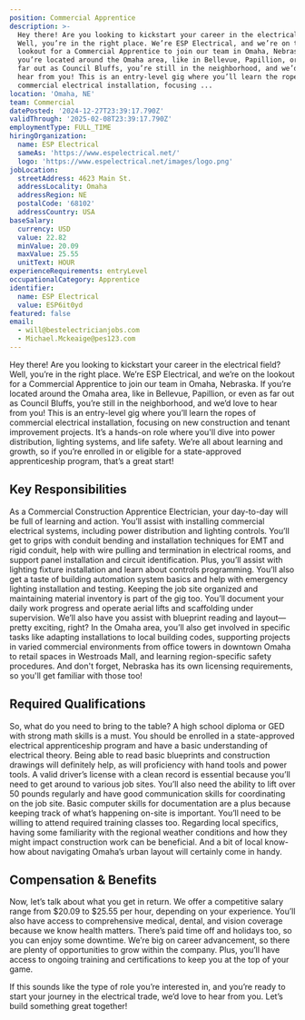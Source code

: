 ```yaml
---
position: Commercial Apprentice
description: >-
  Hey there! Are you looking to kickstart your career in the electrical field?
  Well, you’re in the right place. We’re ESP Electrical, and we’re on the
  lookout for a Commercial Apprentice to join our team in Omaha, Nebraska. If
  you’re located around the Omaha area, like in Bellevue, Papillion, or even as
  far out as Council Bluffs, you’re still in the neighborhood, and we’d love to
  hear from you! This is an entry-level gig where you’ll learn the ropes of
  commercial electrical installation, focusing ...
location: 'Omaha, NE'
team: Commercial
datePosted: '2024-12-27T23:39:17.790Z'
validThrough: '2025-02-08T23:39:17.790Z'
employmentType: FULL_TIME
hiringOrganization:
  name: ESP Electrical
  sameAs: 'https://www.espelectrical.net/'
  logo: 'https://www.espelectrical.net/images/logo.png'
jobLocation:
  streetAddress: 4623 Main St.
  addressLocality: Omaha
  addressRegion: NE
  postalCode: '68102'
  addressCountry: USA
baseSalary:
  currency: USD
  value: 22.82
  minValue: 20.09
  maxValue: 25.55
  unitText: HOUR
experienceRequirements: entryLevel
occupationalCategory: Apprentice
identifier:
  name: ESP Electrical
  value: ESP6it0yd
featured: false
email:
  - will@bestelectricianjobs.com
  - Michael.Mckeaige@pes123.com
---
```




Hey there! Are you looking to kickstart your career in the electrical field? Well, you’re in the right place. We’re ESP Electrical, and we’re on the lookout for a Commercial Apprentice to join our team in Omaha, Nebraska. If you’re located around the Omaha area, like in Bellevue, Papillion, or even as far out as Council Bluffs, you’re still in the neighborhood, and we’d love to hear from you! This is an entry-level gig where you’ll learn the ropes of commercial electrical installation, focusing on new construction and tenant improvement projects. It’s a hands-on role where you'll dive into power distribution, lighting systems, and life safety. We’re all about learning and growth, so if you’re enrolled in or eligible for a state-approved apprenticeship program, that’s a great start!

## Key Responsibilities

As a Commercial Construction Apprentice Electrician, your day-to-day will be full of learning and action. You’ll assist with installing commercial electrical systems, including power distribution and lighting controls. You’ll get to grips with conduit bending and installation techniques for EMT and rigid conduit, help with wire pulling and termination in electrical rooms, and support panel installation and circuit identification. Plus, you’ll assist with lighting fixture installation and learn about controls programming. You’ll also get a taste of building automation system basics and help with emergency lighting installation and testing. Keeping the job site organized and maintaining material inventory is part of the gig too. You’ll document your daily work progress and operate aerial lifts and scaffolding under supervision. We’ll also have you assist with blueprint reading and layout—pretty exciting, right? In the Omaha area, you’ll also get involved in specific tasks like adapting installations to local building codes, supporting projects in varied commercial environments from office towers in downtown Omaha to retail spaces in Westroads Mall, and learning region-specific safety procedures. And don't forget, Nebraska has its own licensing requirements, so you'll get familiar with those too!

## Required Qualifications

So, what do you need to bring to the table? A high school diploma or GED with strong math skills is a must. You should be enrolled in a state-approved electrical apprenticeship program and have a basic understanding of electrical theory. Being able to read basic blueprints and construction drawings will definitely help, as will proficiency with hand tools and power tools. A valid driver’s license with a clean record is essential because you’ll need to get around to various job sites. You’ll also need the ability to lift over 50 pounds regularly and have good communication skills for coordinating on the job site. Basic computer skills for documentation are a plus because keeping track of what’s happening on-site is important. You’ll need to be willing to attend required training classes too. Regarding local specifics, having some familiarity with the regional weather conditions and how they might impact construction work can be beneficial. And a bit of local know-how about navigating Omaha’s urban layout will certainly come in handy.

## Compensation & Benefits

Now, let’s talk about what you get in return. We offer a competitive salary range from $20.09 to $25.55 per hour, depending on your experience. You’ll also have access to comprehensive medical, dental, and vision coverage because we know health matters. There’s paid time off and holidays too, so you can enjoy some downtime. We’re big on career advancement, so there are plenty of opportunities to grow within the company. Plus, you’ll have access to ongoing training and certifications to keep you at the top of your game.

If this sounds like the type of role you’re interested in, and you’re ready to start your journey in the electrical trade, we’d love to hear from you. Let’s build something great together!